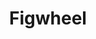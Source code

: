 ---
codehost: https://github.com/https://github.com/bhauman/figwheel-main
logohandle: figwheel
sort: figwheel
title: Figwheel
twitter: https://x.com/bhauman
website: https://figwheel.org/
---